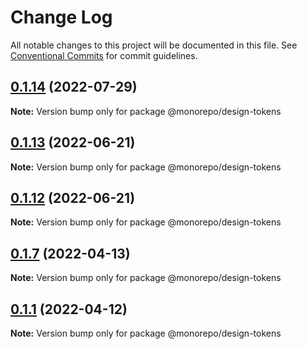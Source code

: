 # Change Log

All notable changes to this project will be documented in this file.
See [Conventional Commits](https://conventionalcommits.org) for commit guidelines.

## [0.1.14](https://github.com/emunhoz/monorepo-boilerplate/compare/v0.1.13...v0.1.14) (2022-07-29)

**Note:** Version bump only for package @monorepo/design-tokens





## [0.1.13](https://github.com/emunhoz/monorepo-boilerplate/compare/v0.1.12...v0.1.13) (2022-06-21)

**Note:** Version bump only for package @monorepo/design-tokens





## [0.1.12](https://github.com/emunhoz/monorepo-boilerplate/compare/v0.1.11...v0.1.12) (2022-06-21)

**Note:** Version bump only for package @monorepo/design-tokens





## [0.1.7](https://github.com/emunhoz/monorepo-boilerplate/compare/v0.1.6...v0.1.7) (2022-04-13)

**Note:** Version bump only for package @monorepo/design-tokens





## [0.1.1](https://github.com/emunhoz/monorepo-boilerplate/compare/v1.1.0...v0.1.1) (2022-04-12)

**Note:** Version bump only for package @monorepo/design-tokens
